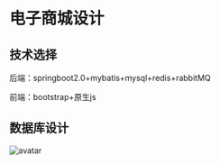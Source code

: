 # 电子商城设计

## 技术选择

后端：springboot2.0+mybatis+mysql+redis+rabbitMQ

前端：bootstrap+原生js

## 数据库设计

![avatar](ER图.jpg)

